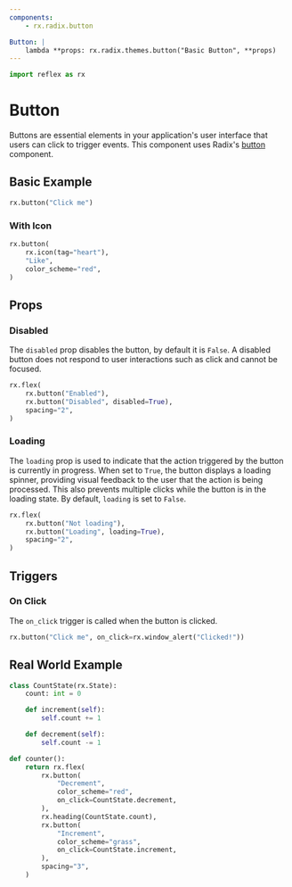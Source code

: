 ```yaml
---
components:
    - rx.radix.button

Button: |
    lambda **props: rx.radix.themes.button("Basic Button", **props)
---
```



```python exec
import reflex as rx
```

# Button

Buttons are essential elements in your application's user interface that users can click to trigger events. This component uses Radix's [button](https://radix-ui.com/primitives/docs/components/button) component.

## Basic Example

```python demo
rx.button("Click me")
```

### With Icon

```python demo
rx.button(
    rx.icon(tag="heart"),
    "Like",
    color_scheme="red",
)
```

## Props

### Disabled

The `disabled` prop disables the button, by default it is `False`.  A disabled button does not respond to user interactions such as click and cannot be focused.

```python demo
rx.flex(
    rx.button("Enabled"),
    rx.button("Disabled", disabled=True),
    spacing="2",
)
```

### Loading

The `loading` prop is used to indicate that the action triggered by the button is currently in progress. When set to `True`, the button displays a loading spinner, providing visual feedback to the user that the action is being processed. This also prevents multiple clicks while the button is in the loading state. By default, `loading` is set to `False`.

```python demo
rx.flex(
    rx.button("Not loading"),
    rx.button("Loading", loading=True),
    spacing="2",
)
```

## Triggers

### On Click

The `on_click` trigger is called when the button is clicked.

```python demo
rx.button("Click me", on_click=rx.window_alert("Clicked!"))
```

## Real World Example

```python demo exec
class CountState(rx.State):
    count: int = 0

    def increment(self):
        self.count += 1

    def decrement(self):
        self.count -= 1

def counter():
    return rx.flex(
        rx.button(
            "Decrement",
            color_scheme="red",
            on_click=CountState.decrement,
        ),
        rx.heading(CountState.count),
        rx.button(
            "Increment",
            color_scheme="grass",
            on_click=CountState.increment,
        ),
        spacing="3",
    )
```
